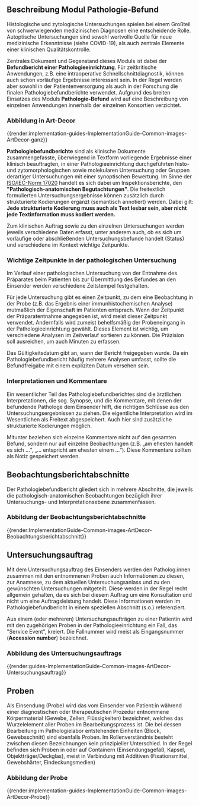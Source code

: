 ## Beschreibung Modul Pathologie-Befund

Histologische und zytologische Untersuchungen spielen bei einem Großteil von schwerwiegenden medizinischen Diagnosen eine entscheidende Rolle. Autoptische Untersuchungen sind sowohl wertvolle Quelle für neue medizinische Erkenntnisse (siehe COVID-19), als auch zentrale Elemente einer klinischen Qualitätskontrolle.  

Zentrales Dokument und Gegenstand dieses Moduls ist dabei der **Befundbericht einer Pathologieeinrichtung**. Für zeitkritische Anwendungen, z.B. eine intraoperative Schnellschnittdiagnostik, können auch schon vorläufige Ergebnisse interessant sein. In der Regel werden aber sowohl in der Patientenversorgung als auch in der Forschung die finalen Pathologiebefundberichte verwendet. Aufgrund des breiten Einsatzes des Moduls **Pathologie-Befund** wird auf eine Beschreibung von einzelnen Anwendungen innerhalb der einzelnen Konsortien verzichtet. 

### Abbildung in Art-Decor

{{render:implementation-guides-ImplementationGuide-Common-images-ArtDecor-ganz}}

**Pathologiebefundberichte** sind als klinische Dokumente zusammengefasste, überwiegend in Textform vorliegende Ergebnisse einer klinisch beauftragten, in einer Pathologieeinrichtung durchgeführten histo- und zytomorphologischen sowie molekularen Untersuchung oder Gruppen derartiger Untersuchungen mit einer synoptischen Bewertung. Im Sinne der [ISO/IEC-Norm 17020](https://www.din.de/de/mitwirken/normenausschuesse/nqsz/veroeffentlichungen/wdc-beuth:din21:146320816) handelt es sich dabei um Inspektionsberichte, den **"Pathologisch-anatomischen Begutachtungen"**. Die freitextlich formulierten Untersuchungsergebnisse können zusätzlich durch strukturierte Kodierungen ergänzt (semantisch annotiert) werden. Dabei gilt: **Jede strukturierte Kodierung muss auch als Text lesbar sein, aber nicht jede Textinformation muss kodiert werden.**  

Zum klinischen Auftrag sowie zu den einzelnen Untersuchungen werden jeweils verschiedene Daten erfasst, unter anderem auch, ob es sich um vorläufige oder abschließenden Untersuchungsbefunde handelt (Status) und verschiedene im Kontext wichtige Zeitpunkte. 

### Wichtige Zeitpunkte in der pathologischen Untersuchung 

Im Verlauf einer pathologischen Untersuchung von der Entnahme des Präparates beim Patienten bis zur Übermittlung des Befundes an den Einsender werden verschiedene Zeitstempel festgehalten. 

Für jede Untersuchung gibt es einen Zeitpunkt, zu dem eine Beobachtung in der Probe (z.B. das Ergebnis einer immunhistochemischen Analyse) mutmaßlich der Eigenschaft im Patienten entsprach. Wenn der Zeitpunkt der Präparatentnahme angegeben ist, wird meist dieser Zeitpunkt verwendet. Andernfalls wird zumeist behelfsmäßig der Probeneingang in der Pathologieeinrichtung gewählt. Dieses Element ist wichtig, um verschiedene Analysen im Zeitverlauf sortieren zu können. Die Präzision soll ausreichen, um auch Minuten zu erfassen. 

Das Gültigkeitsdatum gibt an, wann der Bericht freigegeben wurde. Da ein Pathologiebefundbericht häufig mehrere Analysen umfasst, sollte die Befundfreigabe mit einem expliziten Datum versehen sein. 

### Interpretationen und Kommentare

Ein wesentlicher Teil des Pathologiebefundberichtes sind die ärztlichen Interpretationen, die sog. Synopse, und die Kommentare, mit denen der befundende Pathologe dem Einsender hilft, die richtigen Schlüsse aus den Untersuchungsergebnissen zu ziehen. Die eigentliche Interpretation wird im Wesentlichen als Freitext abgespeichert. Auch hier sind zusätzliche strukturierte Kodierungen möglich. 

Mitunter beziehen sich einzelne Kommentare nicht auf den gesamten Befund, sondern nur auf einzelne Beobachtungen (z.B. „am ehesten handelt es sich …“, „… entspricht am ehesten einem …“). Diese Kommentare sollten als Notiz gespeichert werden.  

## Beobachtungsberichtabschnitte

Der Pathologiebefundbericht gliedert sich in mehrere Abschnitte, die jeweils die pathologisch-anatomischen Beobachtungen bezüglich ihrer Untersuchungs- und Interpretationsebene zusammenfassen.

### Abbildung der Beobachtungsberichtabschnitte 

{{render:ImplementationGuide-Common-images-ArtDecor-Beobachtungsberichtabschnitt}}

## Untersuchungsauftrag

Mit dem Untersuchungsauftrag des Einsenders werden den Patholog:innen zusammen mit den entnommenen Proben auch Informationen zu diesen, zur Anamnese, zu dem aktuellen Untersuchungsanlass und zu den gewünschten Untersuchungen mitgeteilt. Diese werden in der Regel recht allgemein gehalten, da es sich bei diesem Auftrag um eine Konsultation und nicht um eine Auftragsleistung handelt. Diese Informationen werden im Pathologiebefundbericht in einem speziellen Abschnitt (s.o.) referenziert.

Aus einem (oder mehreren) Untersuchungsaufträgen zu einer Patientin wird mit den zugehörigen Proben in der Pathologieeinrichtung ein Fall, das "Service Event", kreiert. Die Fallnummer wird meist als Eingangsnummer (**Accession number**) bezeichnet.

### Abbildung des Untersuchungsauftrags

{{render:guides-ImplementationGuide-Common-images-ArtDecor-Untersuchungsauftrag}}


## Proben

Als Einsendung (Probe) wird das vom Einsender von Patient:in während einer diagnostischen oder therapeutischen Prozedur entnommene Körpermaterial (Gewebe, Zellen, Flüssigkeiten) bezeichnet, welches das Wurzelelement aller Proben im Bearbeitungsprozess ist. Die bei dessen Bearbeitung im Pathologielabor entstehenden Einheiten (Block, Gewebsschnitt) sind ebenfalls Proben. Im Rollenverständnis besteht zwischen diesen Bezeichnungen kein prinzipieller Unterschied. In der Regel befinden sich Proben in oder auf Containern (Einsendungsgefäß, Kapsel, Objektträger/Deckglas), meist in Verbindung mit Additiven (Fixationsmittel, Gewebshärter, Eindeckungsmedien) 

### Abbildung der Probe 

{{render:implementation-guides-ImplementationGuide-Common-images-ArtDecor-Probe}}
